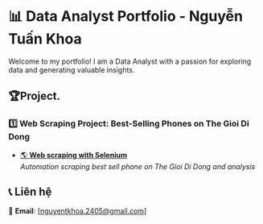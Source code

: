 # 📊 Data Analyst Portfolio - Nguyễn Tuấn Khoa  
Welcome to my portfolio! I am a Data Analyst with a passion for exploring data and generating valuable insights.
## 🏆Project.

### 1️⃣ Web Scraping Project: Best-Selling Phones on The Gioi Di Dong
- [🌎 **Web scraping with Selenium**](https://github.com/nguyentkhoa/Scrap_web_and_analysis)  
  *Automation scraping best sell phone on The Gioi Di Dong and analysis*  
## 📞 Liên hệ  

📧 **Email**: [nguyentkhoa.2405@gmail.com]
